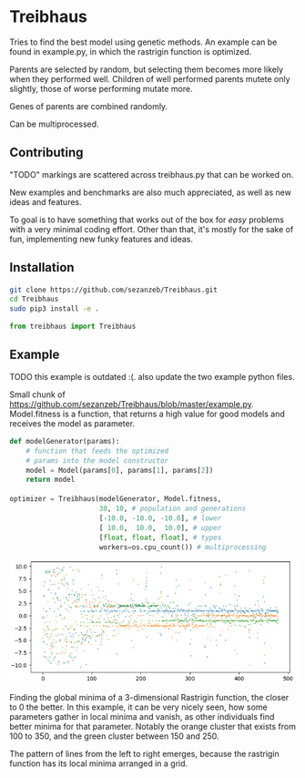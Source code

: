 # Treibhaus

Tries to find the best model using genetic methods.
An example can be found in example.py, in which the rastrigin
function is optimized.

Parents are selected by random, but selecting them becomes more likely when
they performed well. Children of well performed parents mutete only slightly,
those of worse performing mutate more.

Genes of parents are combined randomly.

Can be multiprocessed.

## Contributing

"TODO" markings are scattered across treibhaus.py that can be worked on.

New examples and benchmarks are also much appreciated, as well as new ideas and features.

To goal is to have something that works out of the box for *easy* problems 
with a very minimal coding effort. Other than that, it's mostly for the sake
of fun, implementing new funky features and ideas.

## Installation

```bash
git clone https://github.com/sezanzeb/Treibhaus.git
cd Treibhaus
sudo pip3 install -e .
```

```python
from treibhaus import Treibhaus
```

## Example

TODO this example is outdated :(. also update the two example python files.

Small chunk of https://github.com/sezanzeb/Treibhaus/blob/master/example.py. Model.fitness is a function, that returns a high value for good models and receives the model as parameter.

```python
def modelGenerator(params):
    # function that feeds the optimized
    # params into the model constructor
    model = Model(params[0], params[1], params[2])
    return model

optimizer = Treibhaus(modelGenerator, Model.fitness,
                      30, 10, # population and generations
                      [-10.0, -10.0, -10.0], # lower
                      [ 10.0,  10.0,  10.0], # upper
                      [float, float, float], # types
                      workers=os.cpu_count()) # multiprocessing
```

![Rastrigin fitness over time](./example.png)

Finding the global minima of a 3-dimensional Rastrigin function, the closer to 0 the better. In this example, it can be very nicely seen, how some parameters gather in local minima and vanish, as other individuals find better minima for that parameter. Notably the orange cluster that exists from 100 to 350, and the green cluster between 150 and 250.

The pattern of lines from the left to right emerges, because the rastrigin function has its local minima arranged in a grid.
